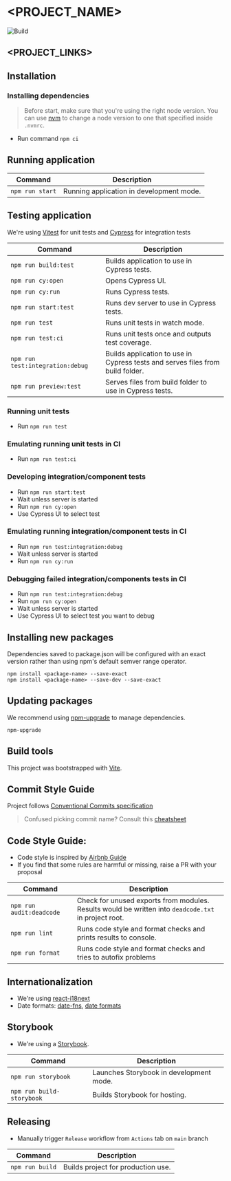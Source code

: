 # <PROJECT_NAME>

![Build](https://github.com/staevs/react-boilerplate.gitactions/workflows/main.yml/badge.svg?branch=main)

## <PROJECT_LINKS>

## Installation

### Installing dependencies

> Before start, make sure that you're using the right node version.
> You can use [nvm](https://github.com/nvm-sh/nvm) to change a node version to one that specified inside `.nvmrc`.

- Run command `npm ci`

## Running application

| Command         | Description                              |
| --------------- | ---------------------------------------- |
| `npm run start` | Running application in development mode. |

## Testing application

We're using [Vitest](https://vitest.dev/) for unit tests and [Cypress](https://docs.cypress.io/guides/getting-started/installing-cypress) for integration tests

| Command                          | Description                                                                    |
| -------------------------------- | ------------------------------------------------------------------------------ |
| `npm run build:test`             | Builds application to use in Cypress tests.                                    |
| `npm run cy:open`                | Opens Cypress UI.                                                              |
| `npm run cy:run`                 | Runs Cypress tests.                                                            |
| `npm run start:test`             | Runs dev server to use in Cypress tests.                                       |
| `npm run test`                   | Runs unit tests in watch mode.                                                 |
| `npm run test:ci`                | Runs unit tests once and outputs test coverage.                                |
| `npm run test:integration:debug` | Builds application to use in Cypress tests and serves files from build folder. |
| `npm run preview:test`           | Serves files from build folder to use in Cypress tests.                        |

### Running unit tests

- Run `npm run test`

### Emulating running unit tests in CI

- Run `npm run test:ci`

### Developing integration/component tests

- Run `npm run start:test`
- Wait unless server is started
- Run `npm run cy:open`
- Use Cypress UI to select test

### Emulating running integration/component tests in CI

- Run `npm run test:integration:debug`
- Wait unless server is started
- Run `npm run cy:run`

### Debugging failed integration/components tests in CI

- Run `npm run test:integration:debug`
- Run `npm run cy:open`
- Wait unless server is started
- Use Cypress UI to select test you want to debug

## Installing new packages

Dependencies saved to package.json will be configured with an exact version rather than using npm's default semver range operator.

```shell
npm install <package-name> --save-exact
npm install <package-name> --save-dev --save-exact
```

## Updating packages

We recommend using [npm-upgrade](https://www.npmjs.com/package/npm-upgrade) to manage dependencies.

```shell
npm-upgrade
```

## Build tools

This project was bootstrapped with [Vite](https://vitejs.dev/).

## Commit Style Guide

Project follows [Conventional Commits specification](https://www.conventionalcommits.org/en/v1.0.0/)

> Confused picking commit name? Consult this [cheatsheet](https://kapeli.com/cheat_sheets/Conventional_Commits.docset/Contents/Resources/Documents/index)

## Code Style Guide:

- Code style is inspired by [Airbnb Guide](https://github.com/airbnb/javascript#airbnb-javascript-style-guide)
- If you find that some rules are harmful or missing, raise a PR with your proposal

| Command                  | Description                                                                                          |
| ------------------------ | ---------------------------------------------------------------------------------------------------- |
| `npm run audit:deadcode` | Check for unused exports from modules. Results would be written into `deadcode.txt` in project root. |
| `npm run lint`           | Runs code style and format checks and prints results to console.                                     |
| `npm run format`         | Runs code style and format checks and tries to autofix problems                                      |

## Internationalization

- We're using [react-i18next](https://react.i18next.com/)
- Date formats: [date-fns](https://date-fns.org/), [date formats](https://date-fns.org/v2.29.3/docs/format)

## Storybook

- We're using a [Storybook](https://storybook.js.org/docs/react/writing-stories/introduction).

| Command                   | Description                             |
| ------------------------- | --------------------------------------- |
| `npm run storybook`       | Launches Storybook in development mode. |
| `npm run build-storybook` | Builds Storybook for hosting.           |

## Releasing

- Manually trigger `Release` workflow from `Actions` tab on `main` branch

| Command         | Description                        |
| --------------- | ---------------------------------- |
| `npm run build` | Builds project for production use. |
